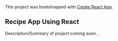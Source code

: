 This project was bootstrapped with [Create React App](https://github.com/facebook/create-react-app).

## Recipe App Using React

Description/Summary of project coming soon...

